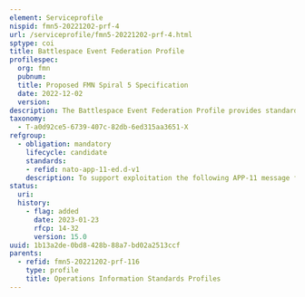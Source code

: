 ```yaml
---
element: Serviceprofile
nispid: fmn5-20221202-prf-4
url: /serviceprofile/fmn5-20221202-prf-4.html
sptype: coi
title: Battlespace Event Federation Profile
profilespec:
  org: fmn
  pubnum: 
  title: Proposed FMN Spiral 5 Specification
  date: 2022-12-02
  version: 
description: The Battlespace Event Federation Profile provides standards and guidance to support the exchange of information on significant incidents, important events, trends and activities within a coalition network or a federation of networks.
taxonomy:
  - T-a0d92ce5-6739-407c-82db-6ed315aa3651-X
refgroup:
  - obligation: mandatory
    lifecycle: candidate
    standards: 
    - refid: nato-app-11-ed.d-v1
    description: To support exploitation the following APP-11 message formats MUST be supported (MTF Identifier, MTF Index Ref Number)  Incident Report (INCREP, A078)Incident Spot Report (INCSPOTREP, J006)Troops in Contact SALTA format (SALTATIC, A073)Events Report (EVENTREP, J092)Improvised Explosive Device Report (IEDREP, A075) The INCREP is used to report any significant incident caused by terrorism, civil unrest, natural disaster, or media activity. The INCSPOTREP is used to provide time critical information on important events that have an immediate impact on operations. The SALTATIC is used to report troops in contact, the report should be made as soon as possible by the unit that has come under some form of attack. It uses the following basic format  Size of enemy, Action of enemy, Location, Time and Action taken The EVENTREP is used to provide the chain of command information about important Events, trends and activities that do not have an element of extreme urgency, but do influence on-going operations The IEDREP is sent when an IED has been encountered. It identifies the hazard area, tactical situation, operational priorities and the unit affected. This initial report should be followed by normal EOD/Engineer reporting requirements.
status:
  uri: 
  history: 
    - flag: added
      date: 2023-01-23
      rfcp: 14-32
      version: 15.0
uuid: 1b13a2de-0bd8-428b-88a7-bd02a2513ccf
parents:
  - refid: fmn5-20221202-prf-116
    type: profile
    title: Operations Information Standards Profiles
---
```

